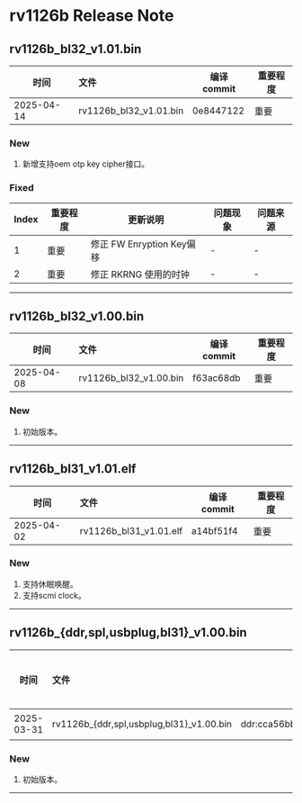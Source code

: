 # rv1126b Release Note

## rv1126b_bl32_v1.01.bin

| 时间       | 文件                   | 编译 commit | 重要程度 |
| ---------- | :--------------------- | ----------- | -------- |
| 2025-04-14 | rv1126b_bl32_v1.01.bin | 0e8447122   | 重要     |

### New

1. 新增支持oem otp key cipher接口。

### Fixed

| Index | 重要程度 | 更新说明                  | 问题现象 | 问题来源 |
| ----- | -------- | ------------------------- | -------- | -------- |
| 1     | 重要     | 修正 FW Enryption Key偏移 | -        | -        |
| 2     | 重要     | 修正 RKRNG 使用的时钟     | -        | -        |

------

## rv1126b_bl32_v1.00.bin

| 时间       | 文件                   | 编译 commit | 重要程度 |
| ---------- | :--------------------- | ----------- | -------- |
| 2025-04-08 | rv1126b_bl32_v1.00.bin | f63ac68db   | 重要     |

### New

1. 初始版本。

------

## rv1126b_bl31_v1.01.elf

| 时间       | 文件                   | 编译 commit | 重要程度 |
| ---------- | :--------------------- | ----------- | -------- |
| 2025-04-02 | rv1126b_bl31_v1.01.elf | a14bf51f4   | 重要     |

### New

1. 支持休眠唤醒。
2. 支持scmi clock。

------

## rv1126b_{ddr,spl,usbplug,bl31}_v1.00.bin

| 时间       | 文件                                     | 编译 commit                                                  | 重要程度 |
| ---------- | :--------------------------------------- | ------------------------------------------------------------ | -------- |
| 2025-03-31 | rv1126b_{ddr,spl,usbplug,bl31}_v1.00.bin | ddr:cca56bbb07#spl:4d9e803d493#usbplug:4d9e803d493#bl31:a2173dab6 | 普通     |

### New

1. 初始版本。

------

